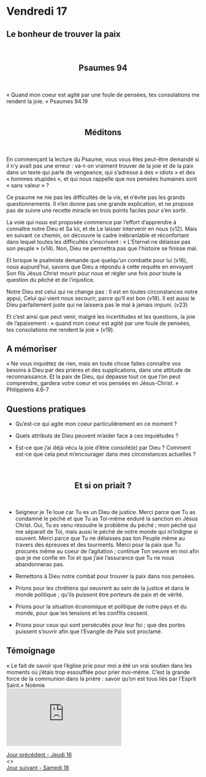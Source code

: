 # Vendredi 17
## Le bonheur de trouver la paix


<br/>
<center><h2>Psaumes 94</h2></center>
<br/>

<p align="justify">
« Quand mon coeur est agité par une foule de pensées,
tes consolations me rendent la joie. »
Psaumes 94.19
</p>

<br/>
<center><h2>Méditons</h2></center>
<br/>
<p>
En commençant la lecture du Psaume, vous vous êtes peut-être demandé si il n’y avait
pas une erreur : va-t-on vraiment trouver de la joie et de la paix dans un texte qui parle de
vengeance, qui s’adresse à des « idiots » et des « hommes stupides », et qui nous rappelle
que nos pensées humaines sont « sans valeur » ?

Ce psaume ne nie pas les difficultés de la vie, et n’évite pas les grands questionnements. Il
n’en donne pas une grande explication, et ne propose pas de suivre une recette miracle en
trois points faciles pour s’en sortir.

La voie qui nous est proposée commence par l’effort d’apprendre à connaître notre Dieu et
Sa loi, et de Le laisser intervenir en nous (v12). Mais en suivant ce chemin, on découvre le
cadre inébranlable et réconfortant dans lequel toutes les difficultés s’inscrivent : « L’Eternel
ne délaisse pas son peuple » (v14). Non, Dieu ne permettra pas que l’histoire se finisse mal.

Et lorsque le psalmiste demande que quelqu’un combatte pour lui (v16), nous aujourd’hui,
savons que Dieu a répondu à cette requête en envoyant Son fils Jésus Christ mourir pour
nous et régler une fois pour toute la question du pêché et de l’injustice.

Notre Dieu est celui qui ne change pas : Il est en toutes circonstances notre appui, Celui qui
vient nous secourir, parce qu’Il est bon (v18).
Il est aussi le Dieu parfaitement juste qui ne laissera pas le mal à jamais impuni. (v23)

Et c’est ainsi que peut venir, malgré les incertitudes et les questions, la joie de l’apaisement :
« quand mon coeur est agité par une foule de pensées, tes consolations me rendent la joie »
(v19).
</p>

<h2>A mémoriser</h2>
<p>« Ne vous inquiétez de rien, mais en toute chose faites connaître
vos besoins à Dieu par des prières et des supplications, dans une
attitude de reconnaissance. Et la paix de Dieu, qui dépasse tout ce
que l’on peut comprendre, gardera votre coeur et vos pensées en
Jésus-Christ. »
Philippiens 4.6-7</p>
<h2>Questions pratiques</h2>

* Qu’est-ce qui agite mon coeur particulièrement en ce moment ?

* Quels attributs de Dieu peuvent m’aider face à ces inquiétudes ?

* Est-ce que j’ai déjà vécu la joie d’être consolé(e) par Dieu ? Comment est-ce que cela peut
m’encourager dans mes circonstances actuelles ?

<br/>
<center><h2>Et si on priait ?</h2></center>
<br/>

<p align="justify">

* Seigneur je Te loue car Tu es un Dieu de justice.
Merci parce que Tu as condamné le péché et que Tu as Toi-même enduré la sanction
en Jésus Christ. Oui, Tu es venu résoudre le problème du péché ; mon péché qui me
séparait de Toi, mais aussi le péché de notre monde qui m’indigne si souvent.
Merci parce que Tu ne délaisses pas ton Peuple même au travers des épreuves et
des tourments.
Merci pour la paix que Tu procures même au coeur de l’agitation ; continue Ton
oeuvre en moi afin que je me confie en Toi et que j’aie l’assurance que Tu ne nous
abandonneras pas.

* Remettons à Dieu notre combat pour trouver la paix dans nos pensées.

* Prions pour les chrétiens qui oeuvrent au sein de la justice et dans le monde politique ; qu’ils puissent être porteurs de paix et de vérité.

* Prions pour la situation économique et politique de notre pays et du monde, pour
que les tensions et les conflits cessent.

* Prions pour ceux qui sont persécutés pour leur foi ; que des portes puissent
s’ouvrir afin que l’Evangile de Paix soit proclamé.
</p>
<h2>Témoignage</h2>
« Le fait de savoir que l’église prie pour moi a
été un vrai soutien dans les moments où
j’étais trop essoufflée pour prier moi-même.
C’est la grande force de la communion dans la
prière : savoir qu’on est tous liés par l’Esprit
Saint.»
Noémie

<div class="container">
<iframe src="https://www.youtube.com/embed/rcQvqyzgsNw"
frameborder="0" allowfullscreen class="video"></iframe>
</div>

[Jour précédent - Jeudi 16](jeudi.md)<br/> <> <br/>
[Jour suivant - Samedi 18](samedi.md)

